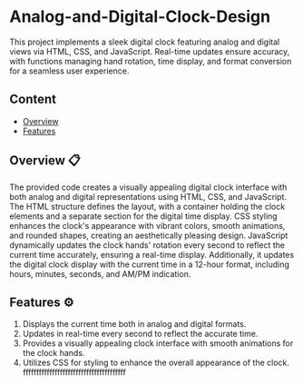 # Analog-and-Digital-Clock-Design
This project implements a sleek digital clock featuring analog and digital views via HTML, CSS, and JavaScript. Real-time updates ensure accuracy, with functions managing hand rotation, time display, and format conversion for a seamless user experience.

## Content

- [Overview](https://github.com/NisalWick2002/Analog-and-Digital-Clock-Design?tab=readme-ov-file#overview-)
- [Features](https://github.com/NisalWick2002/Analog-and-Digital-Clock-Design?tab=readme-ov-file#features-%EF%B8%8F)

## Overview 📋

The provided code creates a visually appealing digital clock interface with both analog and digital representations using HTML, CSS, and JavaScript. The HTML structure defines the layout, with a container holding the clock elements and a separate section for the digital time display. CSS styling enhances the clock's appearance with vibrant colors, smooth animations, and rounded shapes, creating an aesthetically pleasing design. JavaScript dynamically updates the clock hands' rotation every second to reflect the current time accurately, ensuring a real-time display. Additionally, it updates the digital clock display with the current time in a 12-hour format, including hours, minutes, seconds, and AM/PM indication. 

## Features ⚙️

1. Displays the current time both in analog and digital formats.
2. Updates in real-time every second to reflect the accurate time.
3. Provides a visually appealing clock interface with smooth animations for the clock hands.
4. Utilizes CSS for styling to enhance the overall appearance of the clock.
fffffffffffffffffffffffffffffffffffffff
